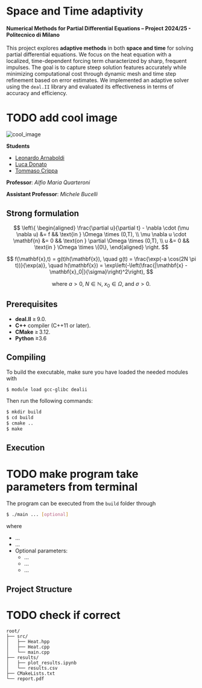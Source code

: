# Space and Time adaptivity

#### Numerical Methods for Partial Differential Equations – Project 2024/25 - Politecnico di Milano

This project explores **adaptive methods** in both **space and time** for solving partial differential equations. We focus on the heat equation with a localized, time-dependent forcing term characterized by sharp, frequent impulses. The goal is to capture steep solution features accurately while minimizing computational cost through dynamic mesh and time step refinement based on error estimates. We implemented an adaptive solver using the ```deal.II``` library and evaluated its effectiveness in terms of accuracy and efficiency.


# TODO add cool image
![cool_image]()


**Students**
* [Leonardo Arnaboldi](https://github.com/leo-arnaboldi)
* [Luca Donato](https://github.com/lucacris72)
* [Tommaso Crippa](https://github.com/crippius)


**Professor**: *Alfio Maria Quarteroni*


**Assistant Professor**: *Michele Bucelli*

## Strong formulation
$$
\left\{
\begin{aligned}
\frac{\partial u}{\partial t} - \nabla \cdot (\mu \nabla u) &= f && \text{in } \Omega \times (0,T), \\
\mu \nabla u \cdot \mathbf{n} &= 0 && \text{on } \partial \Omega \times (0,T), \\
u &= 0 && \text{in } \Omega \times \{0\},
\end{aligned}
\right.
$$

$$
f(\mathbf{x},t) = g(t)h(\mathbf{x}), \quad
g(t) = \frac{\exp(-a \cos(2N \pi t))}{\exp(a)}, \quad
h(\mathbf{x}) = \exp\left(-\left(\frac{|\mathbf{x} - \mathbf{x}_0|}{\sigma}\right)^2\right),
$$

$$
\text{where } a > 0,\; N \in \mathbb{N},\; x_0 \in \Omega,\; \text{and } \sigma > 0.
$$


## Prerequisites

* **deal.II** ≥ 9.0.
* **C++** compiler (C++11 or later).
* **CMake** ≥ 3.12.
* **Python** ≥3.6



## Compiling
To build the executable, make sure you have loaded the needed modules with
```bash
$ module load gcc-glibc dealii
```
Then run the following commands:
```bash
$ mkdir build
$ cd build
$ cmake ..
$ make
```

## Execution

# TODO make program take parameters from terminal

The program can be executed from the `build` folder through

```bash
$ ./main ... [optional]
```
where
- ...
- ...
- Optional parameters:
    - ...
    - ...
    - ...

## Project Structure

# TODO check if correct

```text
root/                                      
├── src/
│   ├── Heat.hpp   
│   ├── Heat.cpp    
│   └── main.cpp               
├── results/
│   ├── plot_results.ipynb        
│   └── results.csv
├── CMakeLists.txt 
└── report.pdf          
```